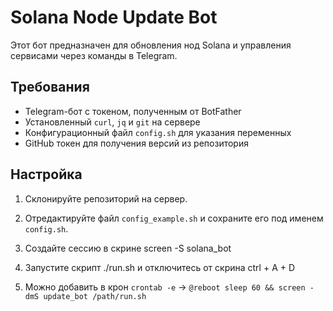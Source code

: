 # Solana Node Update Bot

Этот бот предназначен для обновления нод Solana и управления сервисами через команды в Telegram.

## Требования

- Telegram-бот с токеном, полученным от BotFather
- Установленный `curl`, `jq` и `git` на сервере
- Конфигурационный файл `config.sh` для указания переменных
- GitHub токен для получения версий из репозитория

## Настройка

1. Склонируйте репозиторий на сервер.

2. Отредактируйте файл `config_example.sh` и сохраните его под именем `config.sh`.

3. Создайте сессию в скрине screen -S solana_bot

4. Запустите скрипт ./run.sh и отключитесь от скрина ctrl + A + D

5. Можно добавить в крон `crontab -e` -> `@reboot sleep 60 && screen -dmS update_bot /path/run.sh`
